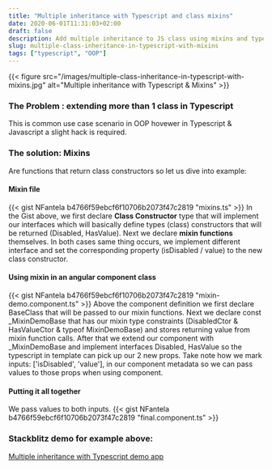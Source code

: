```yaml
---
title: "Multiple inheritance with Typescript and class mixins"
date: 2020-06-01T11:31:03+02:00
draft: false
description: Add multiple inheritance to JS class using mixins and typescript.
slug: multiple-class-inheritance-in-typescript-with-mixins
tags: ["typescript", "OOP"]
---
```


{{< figure src="/images/multiple-class-inheritance-in-typescript-with-mixins.jpg" alt="Multiple inheritance with Typescript & Mixins" >}}

### The Problem : extending more than 1 class in Typescript
This is common use case scenario in OOP hovewer in Typescript & Javascript a slight hack is required.

### The solution: Mixins
Are functions that return class constructors so let us dive into example:

#### Mixin file
{{< gist NFantela b4766f59ebcf6f10706b2073f47c2819 "mixins.ts" >}}
In the Gist above, we first declare **Class Constructor** type that will implement our interfaces which will basically define types (class) constructors that will be returned (Disabled, HasValue).
Next we declare **mixin functions** themselves. In both cases same thing occurs, we implement different interface and set the corresponding property (isDisabled / value) to the new class constructor.

#### Using mixin in an angular component class
{{< gist NFantela b4766f59ebcf6f10706b2073f47c2819 "mixin-demo.component.ts" >}}
Above the component definition we first declare BaseClass that will be passed to our mixin functions. 
Next we  declare const _MixinDemoBase that has our mixin type constraints (DisabledCtor & HasValueCtor & typeof MixinDemoBase) and stores returning value from mixin function calls.
After that we extend our component with _MixinDemoBase and implement interfaces Disabled, HasValue so the typescript in template can pick up our 2 new props. Take note how we mark  inputs: ['isDisabled', 'value'], in our component metadata so we can pass values to those props when using component.

#### Putting it all together
We pass values to both inputs. 
{{< gist NFantela b4766f59ebcf6f10706b2073f47c2819 "final.component.ts" >}}


### Stackblitz demo for example above:
[Multiple inheritance with Typescript demo app](https://stackblitz.com/edit/multiple-inheritance-with-mixins?file=src%2Fapp%2Fapp.component.ts)
